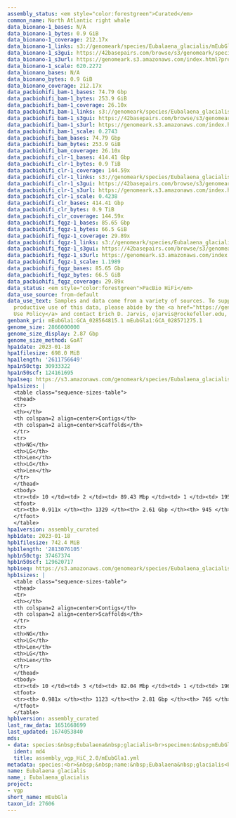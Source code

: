 ```yaml
---
assembly_status: <em style="color:forestgreen">Curated</em>
common_name: North Atlantic right whale
data_bionano-1_bases: N/A
data_bionano-1_bytes: 0.9 GiB
data_bionano-1_coverage: 212.17x
data_bionano-1_links: s3://genomeark/species/Eubalaena_glacialis/mEubGla1/genomic_data/bionano/<br>
data_bionano-1_s3gui: https://42basepairs.com/browse/s3/genomeark/species/Eubalaena_glacialis/mEubGla1/genomic_data/bionano/
data_bionano-1_s3url: https://genomeark.s3.amazonaws.com/index.html?prefix=species/Eubalaena_glacialis/mEubGla1/genomic_data/bionano/
data_bionano-1_scale: 620.2272
data_bionano_bases: N/A
data_bionano_bytes: 0.9 GiB
data_bionano_coverage: 212.17x
data_pacbiohifi_bam-1_bases: 74.79 Gbp
data_pacbiohifi_bam-1_bytes: 253.9 GiB
data_pacbiohifi_bam-1_coverage: 26.10x
data_pacbiohifi_bam-1_links: s3://genomeark/species/Eubalaena_glacialis/mEubGla1/genomic_data/pacbio_hifi/<br>
data_pacbiohifi_bam-1_s3gui: https://42basepairs.com/browse/s3/genomeark/species/Eubalaena_glacialis/mEubGla1/genomic_data/pacbio_hifi/
data_pacbiohifi_bam-1_s3url: https://genomeark.s3.amazonaws.com/index.html?prefix=species/Eubalaena_glacialis/mEubGla1/genomic_data/pacbio_hifi/
data_pacbiohifi_bam-1_scale: 0.2743
data_pacbiohifi_bam_bases: 74.79 Gbp
data_pacbiohifi_bam_bytes: 253.9 GiB
data_pacbiohifi_bam_coverage: 26.10x
data_pacbiohifi_clr-1_bases: 414.41 Gbp
data_pacbiohifi_clr-1_bytes: 0.9 TiB
data_pacbiohifi_clr-1_coverage: 144.59x
data_pacbiohifi_clr-1_links: s3://genomeark/species/Eubalaena_glacialis/mEubGla1/genomic_data/pacbio_hifi/<br>
data_pacbiohifi_clr-1_s3gui: https://42basepairs.com/browse/s3/genomeark/species/Eubalaena_glacialis/mEubGla1/genomic_data/pacbio_hifi/
data_pacbiohifi_clr-1_s3url: https://genomeark.s3.amazonaws.com/index.html?prefix=species/Eubalaena_glacialis/mEubGla1/genomic_data/pacbio_hifi/
data_pacbiohifi_clr-1_scale: 0.4238
data_pacbiohifi_clr_bases: 414.41 Gbp
data_pacbiohifi_clr_bytes: 0.9 TiB
data_pacbiohifi_clr_coverage: 144.59x
data_pacbiohifi_fqgz-1_bases: 85.65 Gbp
data_pacbiohifi_fqgz-1_bytes: 66.5 GiB
data_pacbiohifi_fqgz-1_coverage: 29.89x
data_pacbiohifi_fqgz-1_links: s3://genomeark/species/Eubalaena_glacialis/mEubGla1/genomic_data/pacbio_hifi/<br>
data_pacbiohifi_fqgz-1_s3gui: https://42basepairs.com/browse/s3/genomeark/species/Eubalaena_glacialis/mEubGla1/genomic_data/pacbio_hifi/
data_pacbiohifi_fqgz-1_s3url: https://genomeark.s3.amazonaws.com/index.html?prefix=species/Eubalaena_glacialis/mEubGla1/genomic_data/pacbio_hifi/
data_pacbiohifi_fqgz-1_scale: 1.1989
data_pacbiohifi_fqgz_bases: 85.65 Gbp
data_pacbiohifi_fqgz_bytes: 66.5 GiB
data_pacbiohifi_fqgz_coverage: 29.89x
data_status: <em style="color:forestgreen">PacBio HiFi</em>
data_use_source: from-default
data_use_text: Samples and data come from a variety of sources. To support fair and
  productive use of this data, please abide by the <a href="https://genome10k.soe.ucsc.edu/data-use-policies/">Data
  Use Policy</a> and contact Erich D. Jarvis, ejarvis@rockefeller.edu, with any questions.
genbank_pri: mEubGla1:GCA_028564815.1 mEubGla1:GCA_028571275.1
genome_size: 2866000000
genome_size_display: 2.87 Gbp
genome_size_method: GoAT
hpa1date: 2023-01-18
hpa1filesize: 698.0 MiB
hpa1length: '2611756649'
hpa1n50ctg: 30933322
hpa1n50scf: 124161695
hpa1seq: https://s3.amazonaws.com/genomeark/species/Eubalaena_glacialis/mEubGla1/assembly_curated/mEubGla1.hap1.cur.20230118.fasta.gz
hpa1sizes: |
  <table class="sequence-sizes-table">
  <thead>
  <tr>
  <th></th>
  <th colspan=2 align=center>Contigs</th>
  <th colspan=2 align=center>Scaffolds</th>
  </tr>
  <tr>
  <th>NG</th>
  <th>LG</th>
  <th>Len</th>
  <th>LG</th>
  <th>Len</th>
  </tr>
  </thead>
  <tbody>
  <tr><td> 10 </td><td> 2 </td><td> 89.43 Mbp </td><td> 1 </td><td> 195.50 Mbp </td></tr><tr><td> 20 </td><td> 6 </td><td> 78.48 Mbp </td><td> 2 </td><td> 191.18 Mbp </td></tr><tr><td> 30 </td><td> 10 </td><td> 48.64 Mbp </td><td> 4 </td><td> 150.93 Mbp </td></tr><tr><td> 40 </td><td> 17 </td><td> 39.62 Mbp </td><td> 6 </td><td> 125.47 Mbp </td></tr><tr style="background-color:#cccccc;"><td> 50 </td><td> 25 </td><td style="background-color:#88ff88;"> 30.93 Mbp </td><td> 8 </td><td style="background-color:#88ff88;"> 124.16 Mbp </td></tr><tr><td> 60 </td><td> 35 </td><td> 25.43 Mbp </td><td> 11 </td><td> 99.46 Mbp </td></tr><tr><td> 70 </td><td> 49 </td><td> 17.26 Mbp </td><td> 14 </td><td> 93.67 Mbp </td></tr><tr><td> 80 </td><td> 83 </td><td> 2.67 Mbp </td><td> 17 </td><td> 66.69 Mbp </td></tr><tr><td> 90 </td><td> 680 </td><td> 112.22 Kbp </td><td> 299 </td><td> 126.06 Kbp </td></tr><tr><td> 100 </td><td> 0 </td><td>  </td><td> 0 </td><td>  </td></tr></tbody>
  <tfoot>
  <tr><th> 0.911x </th><th> 1329 </th><th> 2.61 Gbp </th><th> 945 </th><th> 2.61 Gbp </th></tr>
  </tfoot>
  </table>
hpa1version: assembly_curated
hpb1date: 2023-01-18
hpb1filesize: 742.4 MiB
hpb1length: '2813076105'
hpb1n50ctg: 37467374
hpb1n50scf: 129620717
hpb1seq: https://s3.amazonaws.com/genomeark/species/Eubalaena_glacialis/mEubGla1/assembly_curated/mEubGla1.hap2.cur.20230118.fasta.gz
hpb1sizes: |
  <table class="sequence-sizes-table">
  <thead>
  <tr>
  <th></th>
  <th colspan=2 align=center>Contigs</th>
  <th colspan=2 align=center>Scaffolds</th>
  </tr>
  <tr>
  <th>NG</th>
  <th>LG</th>
  <th>Len</th>
  <th>LG</th>
  <th>Len</th>
  </tr>
  </thead>
  <tbody>
  <tr><td> 10 </td><td> 3 </td><td> 82.04 Mbp </td><td> 1 </td><td> 196.00 Mbp </td></tr><tr><td> 20 </td><td> 6 </td><td> 73.40 Mbp </td><td> 2 </td><td> 195.09 Mbp </td></tr><tr><td> 30 </td><td> 11 </td><td> 53.22 Mbp </td><td> 4 </td><td> 156.32 Mbp </td></tr><tr><td> 40 </td><td> 17 </td><td> 43.02 Mbp </td><td> 6 </td><td> 138.69 Mbp </td></tr><tr style="background-color:#cccccc;"><td> 50 </td><td> 24 </td><td style="background-color:#88ff88;"> 37.47 Mbp </td><td> 8 </td><td style="background-color:#88ff88;"> 129.62 Mbp </td></tr><tr><td> 60 </td><td> 33 </td><td> 31.54 Mbp </td><td> 10 </td><td> 122.72 Mbp </td></tr><tr><td> 70 </td><td> 44 </td><td> 21.05 Mbp </td><td> 13 </td><td> 94.98 Mbp </td></tr><tr><td> 80 </td><td> 62 </td><td> 11.07 Mbp </td><td> 16 </td><td> 90.91 Mbp </td></tr><tr><td> 90 </td><td> 169 </td><td> 1.13 Mbp </td><td> 19 </td><td> 63.92 Mbp </td></tr><tr><td> 100 </td><td> 0 </td><td>  </td><td> 0 </td><td>  </td></tr></tbody>
  <tfoot>
  <tr><th> 0.981x </th><th> 1123 </th><th> 2.81 Gbp </th><th> 765 </th><th> 2.81 Gbp </th></tr>
  </tfoot>
  </table>
hpb1version: assembly_curated
last_raw_data: 1651668699
last_updated: 1674053840
mds:
- data: species:&nbsp;Eubalaena&nbsp;glacialis<br>specimen:&nbsp;mEubGla1<br>projects:<br>&nbsp;&nbsp;&nbsp;&nbsp;-&nbsp;vgp<br>hap1:<br>&nbsp;&nbsp;&nbsp;&nbsp;s3://genomeark/species/Eubalaena_glacialis/mEubGla1/assembly_vgp_HiC_2.0/mEubGla1.HiC.hap1.20220517.fasta.gz<br>hap2:<br>&nbsp;&nbsp;&nbsp;&nbsp;s3://genomeark/species/Eubalaena_glacialis/mEubGla1/assembly_vgp_HiC_2.0/mEubGla1.HiC.hap2.20220517.fasta.gz<br>pretext_hap1:<br>&nbsp;&nbsp;&nbsp;&nbsp;s3://genomeark/species/Eubalaena_glacialis/mEubGla1/assembly_vgp_HiC_2.0/evaluation/hap1/pretext/mEubGla1_hap1__s2_heatmap.pretext<br>pretext_hap2:<br>&nbsp;&nbsp;&nbsp;&nbsp;s3://genomeark/species/Eubalaena_glacialis/mEubGla1/assembly_vgp_HiC_2.0/evaluation/hap2/pretext/mEubGla1_hap2__s2_heatmap.pretext<br>kmer_spectra)img:<br>&nbsp;&nbsp;&nbsp;&nbsp;s3://genomeark/species/Eubalaena_glacialis/mEubGla1/assembly_vgp_HiC_2.0/evaluation/merqury/png/<br>pacbio_read_dir:&nbsp;s3://genomeark/species/Eubalaena_glacialis/mEubGla1/genomic_data/pacbio_hifi/<br>pacbio_read_type:&nbsp;hifi<br>hic_read_dir:&nbsp;N/A<br>bionano_cmap_dir:&nbsp;s3://genomeark/species/Eubalaena_glacialis/mEubGla1/genomic_data/bionano/<br>pipeline:<br>&nbsp;-&nbsp;hifiasm&nbsp;(0.16.1+galaxy2)<br>&nbsp;-&nbsp;solve&nbsp;(3.7.0+galaxy0)<br>&nbsp;-&nbsp;salsa&nbsp;(2.3+galaxy3)<br>assembled_by_group:Rockefeller<br>notes:&nbsp;Specimen&nbsp;is&nbsp;male,&nbsp;so&nbsp;both&nbsp;haplotypes&nbsp;are&nbsp;included.&nbsp;HiC&nbsp;reads&nbsp;sequenced&nbsp;by&nbsp;DNAzoo&nbsp;are&nbsp;from&nbsp;the&nbsp;same&nbsp;individual&nbsp;(&nbsp;https://www.ncbi.nlm.nih.gov/sra/SRX7735938[accn]).<br>
  ident: md4
  title: assembly_vgp_HiC_2.0/mEubGla1.yml
metadata: species:<br>&nbsp;&nbsp;name:&nbsp;Eubalaena&nbsp;glacialis<br>&nbsp;&nbsp;individuals:<br>&nbsp;&nbsp;-&nbsp;short_name:&nbsp;mEubGla1<br>&nbsp;&nbsp;short_name:&nbsp;mEubGla<br>&nbsp;&nbsp;taxon_id:&nbsp;27606<br>&nbsp;&nbsp;common_name:&nbsp;North&nbsp;Atlantic&nbsp;right&nbsp;whale<br>&nbsp;&nbsp;genome_size:&nbsp;2866000000<br>&nbsp;&nbsp;genome_size_method:&nbsp;GoAT<br>&nbsp;&nbsp;order:<br>&nbsp;&nbsp;&nbsp;&nbsp;name:&nbsp;Artiodactyla<br>&nbsp;&nbsp;family:<br>&nbsp;&nbsp;&nbsp;&nbsp;name:&nbsp;Balaenidae<br>&nbsp;&nbsp;project:&nbsp;[&nbsp;vgp&nbsp;]<br>
name: Eubalaena glacialis
name_: Eubalaena_glacialis
project:
- vgp
short_name: mEubGla
taxon_id: 27606
---
```

